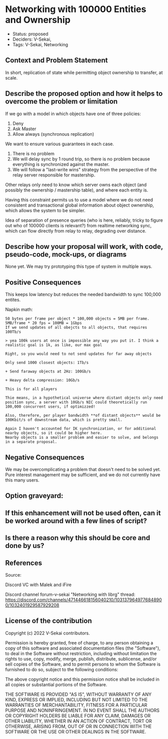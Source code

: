 # Networking with 100000 Entities and Ownership

- Status: proposed <!-- draft | proposed | rejected | accepted | deprecated | superseded by -->
- Deciders: V-Sekai,
- Tags: V-Sekai, Networking

## Context and Problem Statement

In short, replication of state while permitting object ownership to transfer, at scale.

## Describe the proposed option and how it helps to overcome the problem or limitation

If we go with a model in which objects have one of three policies:

1. Deny
2. Ask Master
3. Allow always (synchronous replication)

We want to ensure various guarantees in each case.

1. There is no problem
2. We will delay sync by 1 round trip, so there is no problem because everything is synchronized against the master.
3. We will follow a "last-write wins" strategy from the perspective of the relay server responsible for mastership.

Other relays only need to know which server owns each object (and possibly the ownership / mastership table), and where each entity is.

Having this constraint permits us to use a model where we do not need consistent and transactional global information about object ownership,
which allows the system to be simpler.

Idea of separation of presence queries (who is here, reliably, tricky to figure out who of 100000 clients is relevant?) from realtime networking sync,
which can flow directly from relay to relay, degrading over distance.

## Describe how your proposal will work, with code, pseudo-code, mock-ups, or diagrams

None yet. We may try prototyping this type of system in multiple ways.

## Positive Consequences <!-- improvement of quality attribute satisfaction, follow-up decisions required -->

This keeps low latency but reduces the needed bandwidth to sync 100,000 entites.

Napkin math:

```
50 bytes per frame per object * 100,000 objects = 5MB per frame.
5MB/frame * 20 fps = 100MB = 1Gbps
If we send updates of all obejcts to all objects, that requires 100Tb/s

> yea 100k users at once is impossible any way you put it. I think a realistic goal is 1k, as like, our max goal

Right, so you would need to not send updates for far away objects

Only send 1000 closest objects: 1Tb/s 

+ Send faraway objects at 2Hz: 100Gb/s

+ Heavy delta compression: 10Gb/s

This is for all players

Thie means, in a hypothetical universe where distant objects only need position sync, a server with 10Gb/s NIC could theoretically run 100,000 concurrent users, if optimizzed!

Also, therefore, per player bandwidth **of distant objects** would be 100Kbit/s of downstream data, which is pretty small.

Again I haven't accounted for IK synchronization, or for additional nearby objects, so it could be higher here.
Nearby objects is a smaller problem and easier to solve, and belongs in a separate proposal.

```

## Negative Consequences <!-- compromising quality attribute, follow-up decisions required -->

We may be overcomplicating a problem that doesn't need to be solved yet. Pure interest management may be sufficient, and we do not currently have this many users.

## Option graveyard:

## If this enhancement will not be used often, can it be worked around with a few lines of script?

## Is there a reason why this should be core and done by us?

## References

Source:

Discord VC with Malek and iFire

Discord channel forum-v-sekai "Networking with librg" thread: https://discord.com/channels/471446618156040210/1031379649776848900/1032401929587929208

## License of the contribution

Copyright (c) 2022 V-Sekai contributors.

Permission is hereby granted, free of charge, to any person obtaining a copy of this software and associated documentation files (the "Software"), to deal in the Software without restriction, including without limitation the rights to use, copy, modify, merge, publish, distribute, sublicense, and/or sell copies of the Software, and to permit persons to whom the Software is furnished to do so, subject to the following conditions:

The above copyright notice and this permission notice shall be included in all copies or substantial portions of the Software.

THE SOFTWARE IS PROVIDED "AS IS", WITHOUT WARRANTY OF ANY KIND, EXPRESS OR IMPLIED, INCLUDING BUT NOT LIMITED TO THE WARRANTIES OF MERCHANTABILITY, FITNESS FOR A PARTICULAR PURPOSE AND NONINFRINGEMENT. IN NO EVENT SHALL THE AUTHORS OR COPYRIGHT HOLDERS BE LIABLE FOR ANY CLAIM, DAMAGES OR OTHER LIABILITY, WHETHER IN AN ACTION OF CONTRACT, TORT OR OTHERWISE, ARISING FROM, OUT OF OR IN CONNECTION WITH THE SOFTWARE OR THE USE OR OTHER DEALINGS IN THE SOFTWARE.
